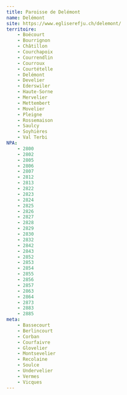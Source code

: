 ```yaml
---
title: Paroisse de Delémont
name: Delémont
site: https://www.egliserefju.ch/delemont/
territoire:
    - Boécourt
    - Bourrignon
    - Châtillon
    - Courchapoix
    - Courrendlin
    - Courroux
    - Courtételle
    - Delémont
    - Develier
    - Ederswiler
    - Haute-Sorne
    - Mervelier
    - Mettembert
    - Movelier
    - Pleigne
    - Rossemaison
    - Saulcy
    - Soyhières
    - Val Terbi
NPA:
    - 2800
    - 2802
    - 2805
    - 2806
    - 2807
    - 2812
    - 2813
    - 2822
    - 2823
    - 2824
    - 2825
    - 2826
    - 2827
    - 2828
    - 2829
    - 2830
    - 2832
    - 2842
    - 2843
    - 2852
    - 2853
    - 2854
    - 2855
    - 2856
    - 2857
    - 2863
    - 2864
    - 2873
    - 2883
    - 2885
meta:
    - Bassecourt
    - Berlincourt
    - Corban
    - Courfaivre
    - Glovelier
    - Montsevelier
    - Recolaine
    - Soulce
    - Undervelier
    - Vermes
    - Vicques
---
```


